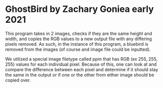# GhostBird by Zachary Goniea early 2021
This program takes in 2 images, checks if they are the same height and width, and copies the RGB values to a new output file with any differing pixels
removed. As such, in the instance of this program, a bluebird is removed from the images (of course and image file could be inputted).

We utilized a special image filetype called ppm that has RGB (ex 255, 255, 255) values for each individual pixel. Because of this, one can look at and compare the difference
between each pixel and determine if it should stay the same in the output or if one or the other from either image should be copied over.
